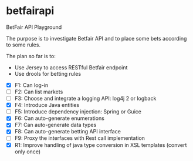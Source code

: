 # betfairapi
BetFair API Playground

The purpose is to investigate Betfair API and to place some bets according to some rules.

The plan so far is to:

 - Use Jersey to access RESTful Betfair endpoint
 - Use drools for betting rules  

- [X] F1: Can log-in
- [ ] F2: Can list markets
- [ ] F3: Choose and integrate a logging API: log4j 2 or logback
- [X] F4: Introduce Java entities
- [ ] F5: Introduce dependency injection: Spring or Guice
- [X] F6: Can auto-generate enumerations
- [X] F7: Can auto-generate data types 
- [X] F8: Can auto-generate betting API interface
- [ ] F9: Proxy the interfaces with Rest call implementation
- [X] R1: Improve handling of java type conversion in XSL templates (convert only once)